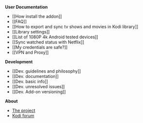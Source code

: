 **User Documentation**
- [[How install the addon]]
- [[FAQ]]
- [[How to export and sync tv shows and movies in Kodi library]]
- [[Library settings]]
- [[List of 1080P 4k Android tested devices]]
- [[Sync watched status with Netflix]]
- [[My credentials are safe?]]
- [[VPN and Proxy]]

**Development**
- [[Dev. guidelines and philosophy]]
- [[Dev. documentation]]
- [[Dev. basic info]]
- [[Dev. unresolved issues]]
- [[Dev. Add-on versioning]]

**About**
- [The project](./)
- [Kodi forum](https://forum.kodi.tv/showthread.php?tid=329767)
